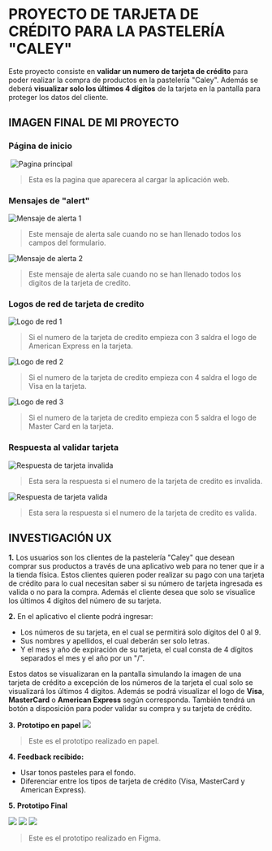 # PROYECTO DE TARJETA DE CRÉDITO PARA LA PASTELERÍA "CALEY"

Este proyecto consiste en **validar un numero de tarjeta de crédito** para poder realizar la compra de productos en la pastelería "Caley". Además se deberá **visualizar solo los últimos 4 dígitos** de la tarjeta en la pantalla para proteger los datos del cliente.

## IMAGEN FINAL DE MI PROYECTO

### Página de inicio

![]()
![Pagina principal](index.png)

> Esta es la pagina que aparecera al cargar la aplicación web.

### Mensajes de "alert"

![Mensaje de alerta 1](alert1.png)

> Este mensaje de alerta sale cuando no se han llenado todos los campos del formulario.

![Mensaje de alerta 2](alert2.png)

> Este mensaje de alerta sale cuando no se han llenado todos los digitos de la tarjeta de credito.

### Logos de red de tarjeta de credito

![Logo de red 1](red1.png)

> Si el numero de la tarjeta de credito empieza con 3 saldra el logo de American Express en la tarjeta.

![Logo de red 2](red2.png)

> Si el numero de la tarjeta de credito empieza con 4 saldra el logo de Visa en la tarjeta.

![Logo de red 3](red3.png)

> Si el numero de la tarjeta de credito empieza con 5 saldra el logo de Master Card en la tarjeta.

### Respuesta al validar tarjeta

![Respuesta de tarjeta invalida](mensaje1.png)

> Esta sera la respuesta si el numero de la tarjeta de credito es invalida.

![Respuesta de tarjeta valida](mensaje2.png)

> Esta sera la respuesta si el numero de la tarjeta de credito es valida.

## INVESTIGACIÓN UX

**1.** Los usuarios son los clientes de la pastelería "Caley" que desean comprar sus productos a través de una aplicativo web para no tener que ir a la tienda física. Estos clientes quieren poder realizar su pago con una tarjeta de crédito para lo cual necesitan saber si su número de tarjeta ingresada es valida o no para la compra. Además el cliente desea que solo se visualice los últimos 4 dígitos del número de su tarjeta.

**2.** En el aplicativo el cliente podrá ingresar:

- Los números de su tarjeta, en el cual se permitirá solo dígitos del 0 al 9.
- Sus nombres y apellidos, el cual deberán ser solo letras.
- Y el mes y año de expiración de su tarjeta, el cual consta de 4 dígitos separados el mes y el año por un "/".

Estos datos se visualizaran en la pantalla simulando la imagen de una tarjeta de crédito a excepción de los números de la tarjeta el cual solo se visualizará los últimos 4 dígitos. Además se podrá visualizar el logo de **Visa**, **MasterCard** o **American Express** según corresponda. También tendrá un botón a disposición para poder validar su compra y su tarjeta de crédito.

**3.** **Prototipo en papel**
![](prototipoPapel.jpeg)

> Este es el prototipo realizado en papel.

**4.** **Feedback recibido:**

- Usar tonos pasteles para el fondo.
- Diferenciar entre los tipos de tarjeta de crédito (Visa, MasterCard y American Express).

**5.** **Prototipo Final**

![](proto1.png)
![](proto2.png)
![](proto3.png)

> Este es el prototipo realizado en Figma.
